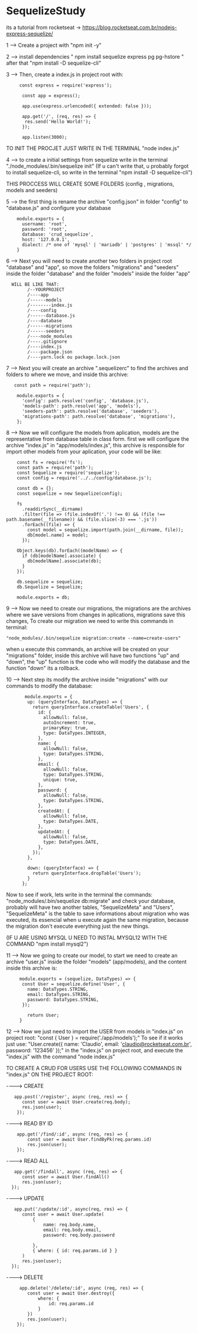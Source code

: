 # SequelizeStudy
its a tutorial from rocketseat -> https://blog.rocketseat.com.br/nodejs-express-sequelize/

1 --> Create a project with "npm init -y"

2 --> install dependencies " npm install sequelize express pg pg-hstore " after that "npm install -D sequelize-cli"

3 --> Then, create a index.js in project root with: 

         const express = require('express');

          const app = express();

          app.use(express.urlencoded({ extended: false }));

          app.get('/', (req, res) => {
           res.send('Hello World!');
          });

          app.listen(3000);
          
TO INIT THE PROCJET JUST WRITE IN THE TERMINAL "node index.js"

4 --> to create a initial settings from sequelize write in the terminal "./node_modules/.bin/sequelize init"
(If u can't write that, u probably forgot to install sequelize-cli, so write in the terminal "npm install -D sequelize-cli")

THIS PROCCESS WILL CREATE SOME FOLDERS (config , migrations, models and seeders)

5 --> the first thing is rename the archive "config.json" in folder "config" to "database.js" and configure your database

        module.exports = {
          username: 'root',
          password: 'root',
          database: 'crud_sequelize',
          host: '127.0.0.1',
          dialect: /* one of 'mysql' | 'mariadb' | 'postgres' | 'mssql' */
        }
        

6 --> Next you will need to create another two folders in project root "database" and "app", so move the folders "migrations" and 
"seeders" inside the folder "database" and the folder "models" inside the folder "app"

      WILL BE LIKE THAT:
            /--YOURPROJECT
            /----app
            /------models
            /--------index.js
            /----config
            /------database.js
            /----database
            /------migrations
            /------seeders
            /----node_modules
            /----.gitignore
            /----index.js
            /----package.json
            /----yarn.lock ou package.lock.json
            
7 --> Next you will create an archive ".sequelizerc" to find the archives and folders to where we move, and inside this archive:
      
       const path = require('path');

        module.exports = {
          'config': path.resolve('config', 'database.js'),
          'models-path': path.resolve('app', 'models'),
          'seeders-path': path.resolve('database', 'seeders'),
          'migrations-path': path.resolve('database', 'migrations'),
        };
        
        
        
8 --> Now we will configure the models from aplication, models are the representative from database table in class form.
first we will configure the archive "index.js" in "app/models/index.js", this archive is responsible for import other models from 
your aplication, your code will be like:

        const fs = require('fs');
        const path = require('path');
        const Sequelize = require('sequelize');
        const config = require('../../config/database.js');

        const db = {};
        const sequelize = new Sequelize(config);

        fs
          .readdirSync(__dirname)
          .filter(file => (file.indexOf('.') !== 0) && (file !== path.basename(__filename)) && (file.slice(-3) === '.js'))
          .forEach((file) => {
            const model = sequelize.import(path.join(__dirname, file));
            db[model.name] = model;
          });

        Object.keys(db).forEach((modelName) => {
          if (db[modelName].associate) {
            db[modelName].associate(db);
          }
        });

        db.sequelize = sequelize;
        db.Sequelize = Sequelize;

        module.exports = db;
        
  
  
9 --> Now we need to create our migrations, the migrations are the archives where we save versions from changes in aplications,
migrations save this changes, To create our migration we need to write this commands in terminal:
    
    "node_modules/.bin/sequelize migration:create --name=create-users"
    
when u execute this commands, an archive will be created on your "migrations" folder, inside this archive will have two functions "up" 
and "down", the "up" function is the code who will modify the database and the function "down" its a rollback.


10 --> Next step its modify the archive inside "migrations" with our commands to modify the database:

           module.exports = {
            up: (queryInterface, DataTypes) => {
              return queryInterface.createTable('Users', {
                id: {
                  allowNull: false,
                  autoIncrement: true,
                  primaryKey: true,
                  type: DataTypes.INTEGER,
                },
                name: {
                  allowNull: false,
                  type: DataTypes.STRING,
                },
                email: {
                  allowNull: false,
                  type: DataTypes.STRING,
                  unique: true,
                },
                password: {
                  allowNull: false,
                  type: DataTypes.STRING,
                },
                createdAt: {
                  allowNull: false,
                  type: DataTypes.DATE,
                },
                updatedAt: {
                  allowNull: false,
                  type: DataTypes.DATE,
                },
              });
            },

            down: (queryInterface) => {
              return queryInterface.dropTable('Users');
            }
          };
          
          
Now to see if work, lets write in the terminal the commands: "node_modules/.bin/sequelize db:migrate" and check your database, probably
will have two another tables, "SequelizeMeta" and "Users", "SequelizeMeta" is the table to save informations about migration who was
executed, its essencial when u execute again the same migration, because the migration don't execute everything just the new things.

(IF U ARE USING MYSQL U NEED TO INSTAL MYSQL12 WITH THE COMMAND "npm install mysql2")


11 --> Now we going to create our model, to start we need to create an archive "user.js" inside the folder "models" (app/models),
and the content inside this archive is:

         module.exports = (sequelize, DataTypes) => {
          const User = sequelize.define('User', {
            name: DataTypes.STRING,
            email: DataTypes.STRING,
            password: DataTypes.STRING,
          });

            return User;
         }
   
  
12 --> Now we just need to import the USER from models in "index.js" on project root: "const { User } = require('./app/models');"
To see if it works just use: "User.create({ name: 'Claudio', email: 'claudio@rocketseat.com.br', password: '123456' });" 
in the "index.js" on project root, and execute the "index.js" with the command "node index.js"

TO CREATE A CRUD FOR USERS USE THE FOLLOWING COMMANDS IN "index.js" ON THE PROJECT ROOT:

 ----> CREATE
 
       app.post('/register', async (req, res) => {
          const user = await User.create(req.body);
          res.json(user);
        });
        
       
 ----> READ BY ID
 
        app.get('/find/:id', async (req, res) => {
            const user = await User.findByPk(req.params.id)
            res.json(user);
        });
        
        
 ----> READ ALL
 
       app.get('/findall', async (req, res) => {
          const user = await User.findAll()
          res.json(user);
      });
      
      
 ----> UPDATE
 
       app.put('/update/:id', async(req, res) => {
          const user = await User.update(
              {
                  name: req.body.name,
                  email: req.body.email,
                  password: req.body.password

              },
              { where: { id: req.params.id } }
          )
          res.json(user);
      });
      
      
 ----> DELETE
 
         app.delete('/delete/:id', async (req, res) => {
            const user = await User.destroy({
                where: {
                    id: req.params.id
                }
            })
            res.json(user);
        });
